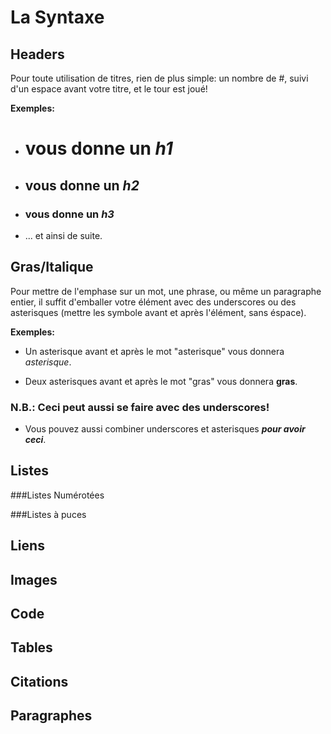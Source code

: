 # La Syntaxe

## Headers
Pour toute utilisation de titres, rien de plus simple: un nombre de #, suivi d'un espace avant votre titre,
et le tour est joué!

**Exemples:**

* # vous donne un *h1*

* ## vous donne un *h2*

* ### vous donne un *h3*

* ... et ainsi de suite.

## Gras/Italique
Pour mettre de l'emphase sur un mot, une phrase, ou même un paragraphe entier, il suffit d'emballer votre élément
avec des underscores ou des asterisques (mettre les symbole avant et après l'élément, sans éspace).

**Exemples:**
* Un asterisque avant et après le mot "asterisque" vous donnera *asterisque*.

* Deux asterisques avant et après le mot "gras" vous donnera **gras**.

### N.B.: Ceci peut aussi se faire avec des underscores!

* Vous pouvez aussi combiner underscores et asterisques **_pour avoir ceci_**.


## Listes

###Listes Numérotées


###Listes à puces

## Liens

## Images

## Code

## Tables

## Citations

## Paragraphes
